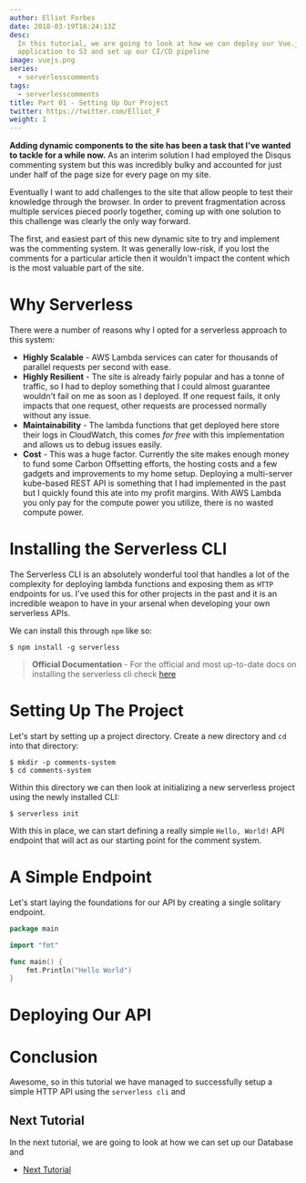```yaml
---
author: Elliot Forbes
date: 2018-03-19T16:24:13Z
desc:
  In this tutorial, we are going to look at how we can deploy our Vue.js
  application to S3 and set up our CI/CD pipeline
image: vuejs.png
series:
  - serverlesscomments
tags:
  - serverlesscomments
title: Part 01 - Setting Up Our Project
twitter: https://twitter.com/Elliot_F
weight: 1
---
```


**Adding dynamic components to the site has been a task that I've wanted to tackle for a while now.** As an interim solution I had employed the Disqus commenting system but this was incredibly bulky and accounted for just under half of the page size for every page on my site. 

Eventually I want to add challenges to the site that allow people to test their knowledge through the browser. In order to prevent fragmentation across multiple services pieced poorly together, coming up with one solution to this challenge was clearly the only way forward. 

The first, and easiest part of this new dynamic site to try and implement was the commenting system. It was generally low-risk, if you lost the comments for a particular article then it wouldn't impact the content which is the most valuable part of the site.

# Why Serverless

There were a number of reasons why I opted for a serverless approach to this system:

* **Highly Scalable** - AWS Lambda services can cater for thousands of parallel requests per second with ease. 
* **Highly Resilient** - The site is already fairly popular and has a tonne of traffic, so I had to deploy something that I could almost guarantee wouldn't fail on me as soon as I deployed. If one request fails, it only impacts that one request, other requests are processed normally without any issue.
* **Maintainability** - The lambda functions that get deployed here store their logs in CloudWatch, this comes *for free* with this implementation and allows us to debug issues easily.
* **Cost** - This was a huge factor. Currently the site makes enough money to fund some Carbon Offsetting efforts, the hosting costs and a few gadgets and improvements to my home setup. Deploying a multi-server kube-based REST API is something that I had implemented in the past but I quickly found this ate into my profit margins. With AWS Lambda you only pay for the compute power you utilize, there is no wasted compute power. 

# Installing the Serverless CLI

The Serverless CLI is an absolutely wonderful tool that handles a lot of the complexity for deploying lambda functions and exposing them as `HTTP` endpoints for us. I've used this for other projects in the past and it is an incredible weapon to have in your arsenal when developing your own serverless APIs.

We can install this through `npm` like so:

```output
$ npm install -g serverless 
```

> **Official Documentation** - For the official and most up-to-date docs on installing the serverless cli check [here](https://serverless.com/framework/docs/getting-started/)

# Setting Up The Project

Let's start by setting up a project directory. Create a new directory and `cd` into that directory:

```output
$ mkdir -p comments-system
$ cd comments-system
```

Within this directory we can then look at initializing a new serverless project using the newly installed CLI:

```output
$ serverless init
```

With this in place, we can start defining a really simple `Hello, World!` API endpoint that will act as our starting point for the comment system.

# A Simple Endpoint

Let's start laying the foundations for our API by creating a single solitary endpoint. 

```go
package main

import "fmt"

func main() {
    fmt.Println("Hello World")
}
```

# Deploying Our API

# Conclusion

Awesome, so in this tutorial we have managed to successfully setup a simple HTTP API using the `serverless cli` and 

## Next Tutorial

In the next tutorial, we are going to look at how we can set up our Database and 

* [Next Tutorial]()